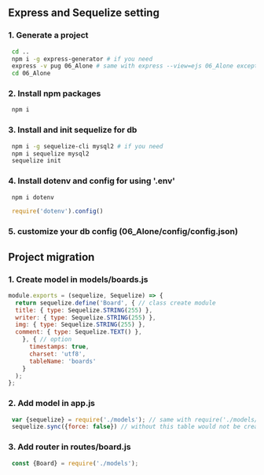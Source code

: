 ## Express and Sequelize setting

### 1. Generate a project
   ~~~bash
    cd ..
    npm i -g express-generator # if you need
    express -v pug 06_Alone # same with express --view=ejs 06_Alone except view-engine
    cd 06_Alone
   ~~~
### 2. Install npm packages
   ~~~bash
    npm i
   ~~~
### 3. Install and init sequelize for db
   ~~~bash
    npm i -g sequelize-cli mysql2 # if you need
    npm i sequelize mysql2
    sequelize init
   ~~~
### 4. Install dotenv and config for using '.env'
   ~~~bash
    npm i dotenv
   ~~~
   ~~~js
    require('dotenv').config()
   ~~~
### 5. customize your db config (06_Alone/config/config.json)

## Project migration

### 1. Create model in models/boards.js
   ~~~js
   module.exports = (sequelize, Sequelize) => {
     return sequelize.define('Board', { // class create module
     title: { type: Sequelize.STRING(255) },
     writer: { type: Sequelize.STRING(255) },
     img: { type: Sequelize.STRING(255) },
     comment: { type: Sequelize.TEXT() },
       }, { // option
         timestamps: true,
         charset: 'utf8',
         tableName: 'boards'
       }
     );
   }; 
   ~~~
### 2. Add model in app.js
   ~~~js
    var {sequelize} = require('./models'); // same with require('./models/index');
    sequelize.sync({force: false}) // without this table would not be created
   ~~~
 ### 3. Add router in routes/board.js
   ~~~js
    const {Board} = require('./models');
   ~~~  
